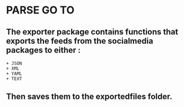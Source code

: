 # PARSE GO TO

## The exporter package contains functions that exports the feeds from the socialmedia packages to either :

    + JSON
    + XML
    + YAML
    + TEXT

## Then saves them to the exportedfiles folder.